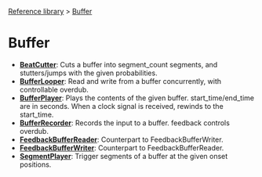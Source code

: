 [Reference library](../index.md) > [Buffer](index.md)

# Buffer

- **[BeatCutter](beatcutter/index.md)**: Cuts a buffer into segment_count segments, and stutters/jumps with the given probabilities.
- **[BufferLooper](bufferlooper/index.md)**: Read and write from a buffer concurrently, with controllable overdub.
- **[BufferPlayer](bufferplayer/index.md)**: Plays the contents of the given buffer. start_time/end_time are in seconds. When a clock signal is received, rewinds to the start_time.
- **[BufferRecorder](bufferrecorder/index.md)**: Records the input to a buffer. feedback controls overdub.
- **[FeedbackBufferReader](feedbackbufferreader/index.md)**: Counterpart to FeedbackBufferWriter.
- **[FeedbackBufferWriter](feedbackbufferwriter/index.md)**: Counterpart to FeedbackBufferReader.
- **[SegmentPlayer](segmentplayer/index.md)**: Trigger segments of a buffer at the given onset positions.
